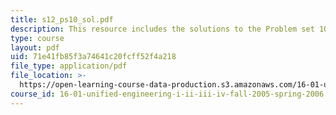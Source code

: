 ```yaml
---
title: s12_ps10_sol.pdf
description: This resource includes the solutions to the Problem set 10.
type: course
layout: pdf
uid: 71e41fb85f3a74641c20fcff52f4a218
file_type: application/pdf
file_location: >-
  https://open-learning-course-data-production.s3.amazonaws.com/16-01-unified-engineering-i-ii-iii-iv-fall-2005-spring-2006/71e41fb85f3a74641c20fcff52f4a218_s12_ps10_sol.pdf
course_id: 16-01-unified-engineering-i-ii-iii-iv-fall-2005-spring-2006
---
```

